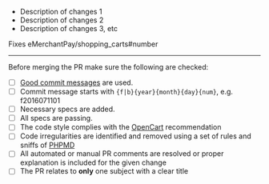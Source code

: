 * Description of changes 1
* Description of changes 2
* Description of changes 3, etc

Fixes eMerchantPay/shopping_carts#number

-----------------

Before merging the PR make sure the following are checked:

* [ ] [Good commit messages][1] are used.
* [ ] Commit message starts with `{f|b}{year}{month}{day}{num}`, e.g. f2016071101
* [ ] Necessary specs are added.
* [ ] All specs are passing.
* [ ] The code style complies with the [OpenCart][2] recommendation
* [ ] Code irregularities are identified and removed using a set of rules and sniffs of [PHPMD][3]
* [ ] All automated or manual PR comments are resolved or proper explanation is included for the given change
* [ ] The PR relates to **only** one subject with a clear title

[1]: http://tbaggery.com/2008/04/19/a-note-about-git-commit-messages.html
[2]: https://github.com/opencart/opencart/wiki/Coding-standards
[3]: https://github.com/phpmd/phpmd